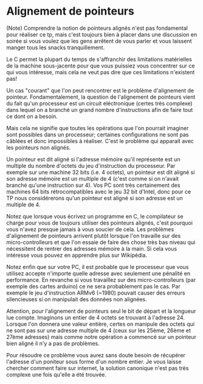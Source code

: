 # Alignement de pointeurs
(Note) Comprendre la notion de pointeurs alignés n'est pas fondamental pour 
réaliser ce tp, mais c'est toujours bien à placer dans une discussion en 
soirée si vous voulez que les gens arrêtent de vous parler et vous laissent 
manger tous les snacks tranquillement.

Le C permet la plupart du temps de s'affranchir des limitations matérielles de 
la machine sous-jacente pour que vous puissiez vous concentrer sur ce qui vous 
intéresse, mais cela ne veut pas dire que ces limitations n'existent pas!

Un cas "courant" que l'on peut rencontrer est le problème d'alignement de 
pointeur. Fondamentalement, la question de l'alignement de pointeurs vient du 
fait qu'un processeur est un circuit eléctronique (certes très complexe) dans 
lequel on a branché un grand nombre d'instructions afin de faire tout ce dont 
on a besoin.

Mais cela ne signifie que toutes les opérations que l'on pourrait imaginer 
sont possibles dans un processeur; certaines configurations ne sont pas 
câblées et donc impossibles à réaliser. C'est le problème qui apparait 
avec les pointeurs non alignés.

Un pointeur est dit aligné si l'adresse mémoire qu'il représente est un 
multiple du nombre d'octets du jeu d'instruction du processeur. Par exemple sur 
une machine 32 bits (i.e. 4 octets), un pointeur est dit aligné si son adresse 
mémoire est un multiple de 4 (c'est comme si on n'avait branché qu'une 
instruction sur 4). Vos PC sont très certainement des machines 64 bits 
rétrocompatibles avec le jeu 32 bit d'Intel, donc pour ce TP nous 
considérerons qu'un pointeur est aligné si son adresse est un multiple de 4.

Notez que lorsque vous écrivez un programme en C, le compilateur se charge 
pour vous de toujours utiliser des pointeurs alignés, c'est pourquoi vous 
n'avez presque jamais à vous soucier de cela. Les problèmes d'alignement de 
pointeurs arrivent plutôt lorsque l'on travaille sur des micro-controlleurs et 
que l'on essaie de faire des chose très bas niveau qui nécessitent de rentrer 
des adresses mémoire à la main. Si cela vous intéresse vous pouvez en 
apprendre plus sur Wikipédia.

Notez enfin que sur votre PC, il est probable que le processeur que vous 
utilisez accepte n'importe quelle adresse avec seulement une pénalité en 
performance. En revanche si vous travaillez sur des micro-controlleurs (par 
exemple des cartes arduino) ce ne sera probablement pas le cas. Par exemple le 
jeu d'instruction ARMv6 (~1980) pouvait causer des erreurs silencieuses si on 
manipulait des données non alignées.

Attention, pour l'alignement de pointeurs seul le bit de départ et la longueur 
lue compte. Imaginons un entier de 4 octets se trouvant à l'adresse 24. 
Lorsque l'on donnera une valeur entière, certes on manipule des octets qui ne 
sont pas sur une adresse multiple de 4 (ceux sur les 25ème, 26ème et 27ème 
adresses) mais comme notre opération a commencé sur un pointeur bien aligné 
il n'y a pas de problèmes.

Pour résoudre ce problème vous aurez sans doute besoin de récupérer 
l'adresse d'un poniteur sous forme d'un nombre entier. Je vous laisse chercher 
comment faire sur internet, la solution canonique n'est pas très complexe une 
fois qu'elle a été trouvée.
